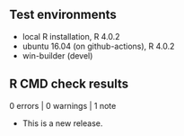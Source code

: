 ## Test environments
* local R installation, R 4.0.2
* ubuntu 16.04 (on github-actions), R 4.0.2
* win-builder (devel)

## R CMD check results

0 errors | 0 warnings | 1 note

* This is a new release.
